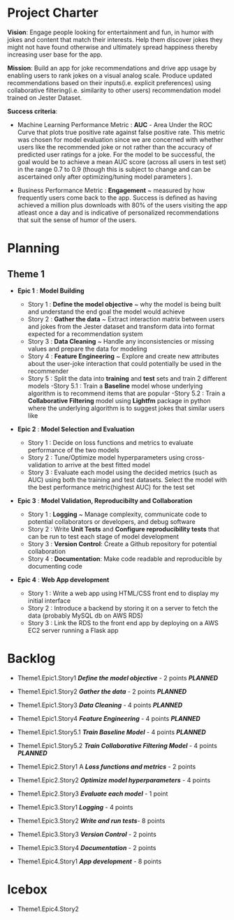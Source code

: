 # Project Charter 

**Vision**: Engage people looking for entertainment and fun, in humor with jokes and content that match their interests. Help them discover jokes they might not have found otherwise and ultimately spread happiness thereby increasing user base for the app.

**Mission**: Build an app for joke recommendations and drive app usage by enabling users to rank jokes on a visual analog scale. Produce updated recommendations based on their inputs(i.e. explicit preferences) using collaborative filtering(i.e. similarity to other users) recommendation model trained on Jester Dataset.

**Success criteria**: 
- Machine Learning Performance Metric : **AUC** - Area Under the ROC Curve that plots true
positive rate against false positive rate. This metric was chosen for model evaluation since we are concerned with whether users like the recommended joke or not rather than the accuracy of predicted user ratings for a joke. For the model to be successful, the goal would be to achieve a mean AUC score (across all users in test set) in the range 0.7 to 0.9 (though this is subject to change and can be ascertained only after optimizing/tuning model parameters ).

- Business Performance Metric : **Engagement** ~ measured by how frequently users come back to the app. Success is defined as having achieved a million plus downloads with 80% of the users visiting the app atleast once a day and is indicative of personalized recommendations that suit the sense of humor of the users.

# Planning
## Theme 1 
         

 - **Epic 1** : **Model Building**
	 -	Story 1 : **Define the model objective** ~ why the model is being built and understand the end goal the model would achieve
	 -	Story 2 : **Gather the data** ~ Extract interaction matrix between users and jokes from the Jester dataset and transform data into format expected for a recommendation system
	 - Story 3 : **Data Cleaning** ~ Handle any inconsistencies or missing values and prepare the data for modeling
	 - Story 4 : **Feature Engineering** ~ Explore and create new attributes about the user-joke interaction that could potentially be used in the recommender
	 - Story 5 : Split the data into **training** and **test** sets and train 2 different models
		-Story 5.1 : Train a **Baseline** model whose underlying algorithm is to recommend items that are popular
		-Story 5.2 : Train a **Collaborative Filtering** model using **Lightfm** package in python where the underlying algorithm is to suggest jokes that similar users like
	 
 - **Epic 2** : **Model Selection and Evaluation**
	 - Story 1 : Decide on loss functions and metrics to evaluate performance of the two models
	 - Story 2 : Tune/Optimize model hyperparameters using cross-validation to arrive at the best fitted model
	 - Story 3 : Evaluate each model using the decided metrics (such as AUC) using both the training and test datasets. Select the model with the best performance metric(highest AUC) for the test set

 - **Epic 3** : **Model Validation, Reproducibilty and Collaboration**
	 - Story 1 : **Logging** ~ Manage complexity, communicate code to potential collaborators or developers, and debug software
	 - Story 2 : Write **Unit Tests** and **Configure reproducibility tests** that can be run to test each stage of model development
	 - Story 3 : **Version Control**: Create a Github repository for potential collaboration
	 - Story 4 : **Documentation**: Make code readable and reproducible by documenting code   	
 - **Epic 4** : **Web App development**
	 - Story 1 : Write a web app using HTML/CSS front end to display my initial interface
	 - Story 2 : Introduce a backend by storing it on a server to fetch the data (probably MySQL db on AWS RDS)
	 - Story 3 : Link the RDS to the front end app by deploying on a AWS EC2 server running a Flask app

	

# Backlog 

 - Theme1.Epic1.Story1 ***Define the model objective*** - 2 points    ***PLANNED***
 
 - Theme1.Epic1.Story2 ***Gather the data*** -  2 points    ***PLANNED***
 - Theme1.Epic1.Story3 ***Data Cleaning***  -  4 points  ***PLANNED***
 - Theme1.Epic1.Story4 ***Feature Engineering*** -  4 points  ***PLANNED***
 - Theme1.Epic1.Story5.1 ***Train Baseline Model***  - 4 points ***PLANNED***
 - Theme1.Epic1.Story5.2 ***Train Collaborative Filtering Model*** - 4 points ***PLANNED***
 - Theme1.Epic2.Story1 A ***Loss functions and metrics*** -  2 points
 - Theme1.Epic2.Story2 ***Optimize model hyperparameters*** -  4 points
 - Theme1.Epic2.Story3 ***Evaluate each model*** -  1 point
 - Theme1.Epic3.Story1 ***Logging*** -  4 points
 - Theme1.Epic3.Story2 ***Write and run tests***-   8 points
 - Theme1.Epic3.Story3 ***Version Control*** -   2 points
 - Theme1.Epic3.Story4 ***Documentation*** -   2 points
 - Theme1.Epic4.Story1 ***App development***  -  8 points

# Icebox	

 - Theme1.Epic4.Story2

